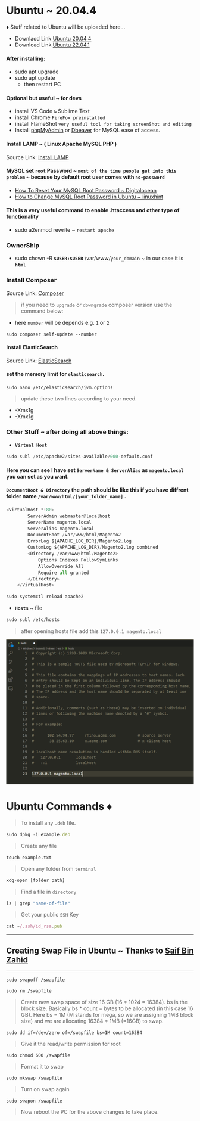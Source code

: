 # Ubuntu ~ 20.04.4

♦ Stuff related to Ubuntu will be uploaded here...

- Downlaod Link [Ubuntu 20.04.4](https://releases.ubuntu.com/20.04.4/)
- Download Link [Ubuntu 22.04.1](https://releases.ubuntu.com/22.04/)

#### After installing:

- sudo apt upgrade
- sudo apt update
  - then restart PC

#### Optional but useful ~ for devs

- install VS Code `&` Sublime Text
- install Chrome `FireFox preinstalled`
- install FlameShot `very useful tool for taking screenShot and editing`
- Install [phpMyAdmin](https://www.digitalocean.com/community/tutorials/how-to-install-and-secure-phpmyadmin-on-ubuntu-20-04) or [Dbeaver](https://computingforgeeks.com/install-and-configure-dbeaver-on-ubuntu-debian/) for MySQL ease of access.

#### Install LAMP ~ ( Linux Apache MySQL PHP )

Source Link: [Install LAMP](https://www.digitalocean.com/community/tutorials/how-to-install-linux-apache-mysql-php-lamp-stack-on-ubuntu-20-04)

#### MySQL set `root` Password ~ `most of the time people get into this problem` ~ because by default root user comes with `no-password`
- [How To Reset Your MySQL  Root Password ~ Digitalocean](https://www.digitalocean.com/community/tutorials/how-to-reset-your-mysql-or-mariadb-root-password-on-ubuntu-20-04)
- [How to Change MySQL Root Password in Ubuntu ~ linuxhint](https://linuxhint.com/change-mysql-password-ubuntu-22-04/)

#### This is a very useful command to enable .htaccess and other type of functionality
- sudo a2enmod rewrite ~ `restart apache`

### OwnerShip

- sudo chown -R **`$USER:$USER`** /var/www/`your_domain` ~ in our case it is **`html`**

### Install Composer

Source Link: [Composer](https://www.digitalocean.com/community/tutorials/how-to-install-and-use-composer-on-ubuntu-20-04)

> if you need to `upgrade` or `downgrade` composer version use the command below:
- here `number` will be depends e.g. `1` or `2`
```
sudo composer self-update --number
```

#### Install ElasticSearch

Source Link: [ElasticSearch](https://www.digitalocean.com/community/tutorials/how-to-install-and-configure-elasticsearch-on-ubuntu-20-04)

#### set the memory limit for `elasticsearch`.
```
sudo nano /etc/elasticsearch/jvm.options
```
> update these two lines according to your need.
* -Xms1g 
* -Xmx1g 

### Other Stuff ~ after doing all above things:

- **`Virtual Host`**

```python
sudo subl /etc/apache2/sites-available/000-default.conf
```

#### Here you can see I have set `ServerName & ServerAlias` as `magento.local` you can set as you want.

#### `DocumentRoot & Directory` the path should be like this if you have diffrent folder name `/var/www/html/[your_folder_name]` .

```python
<VirtualHost *:80>
        ServerAdmin webmaster@localhost
        ServerName magento.local
        ServerAlias magento.local
        DocumentRoot /var/www/html/Magento2
        ErrorLog ${APACHE_LOG_DIR}/Magento2.log
        CustomLog ${APACHE_LOG_DIR}/Magento2.log combined
        <Directory /var/www/html/Magento2>
            Options Indexes FollowSymLinks
            AllowOverride All
            Require all granted
        </Directory>
    </VirtualHost>
```

```php
sudo systemctl reload apache2
```

- **`Hosts`** ~ file

```javascript
sudo subl /etc/hosts
```

> after opening hosts file add this `127.0.0.1 magento.local`

![hosts file preview](https://github.com/SaadiDK-003/developers-library/blob/master/img/hosts_file.PNG "Hosts File Preview")


# Ubuntu Commands ♦

> To install any `.deb` file.
```javascript
sudo dpkg -i example.deb
```
> Create any file
```
touch example.txt
```
> Open any folder from `terminal`
```javascript
xdg-open [folder path]  
```
> Find a file in `directory`
```python
ls | grep "name-of-file"
```
> Get your public `SSH` Key
```javascript
cat ~/.ssh/id_rsa.pub
```
---
## Creating Swap File in Ubuntu ~  Thanks to [Saif Bin Zahid](https://github.com/saif-bin-zahid)
---
```
sudo swapoff /swapfile
```
```
sudo rm /swapfile
```
> Create new swap space of size 16 GB (16 * 1024 = 16384). bs is the block size. Basically bs * count = bytes to be allocated (in this case 16 GB). Here bs = 1M (M stands for mega, so we are assigning 1MB block size) and we are allocating 16384 * 1MB (=16GB) to swap.
```
sudo dd if=/dev/zero of=/swapfile bs=1M count=16384
```
> Give it the read/write permission for root
```
sudo chmod 600 /swapfile
```
> Format it to swap
```
sudo mkswap /swapfile
```
> Turn on swap again
```
sudo swapon /swapfile
```
> Now reboot the PC for the above changes to take place.